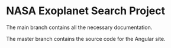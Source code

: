 # NASA Exoplanet Search Project
The main branch contains all the necessary documentation.

The master branch contains the source code for the Angular site.
